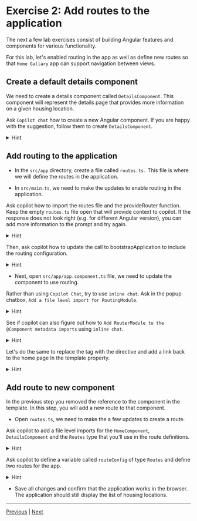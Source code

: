 # Exercise 2: Add routes to the application

The next a few lab exercises consist of building Angular features and components for various functionality.

For this lab, let's enabled routing in the app as well as define new routes so that `Home Gallary` app can support navigation between views.

## Create a default details component

We need to create a details component called `DetailsComponent`. This component will represent the details page that provides more information on a given housing location.

Ask `Copilot chat` how to create a new Angular component. If you are happy with the suggestion, follow them to create `DetailsComponent`.

<details>
  <summary>Hint</summary>

```
ng generate component details
```

</details>

## Add routing to the application

- In the `src/app` directory, create a file called `routes.ts.` This file is where we will define the routes in the application.

- In `src/main.ts`, we need to make the updates to enable routing in the application.

Ask copilot how to import the routes file and the provideRouter function. Keep the empty `routes.ts` file open that will provide context to copilot. If the response does not look right (e.g. for different Angular version), you can add more information to the prompt and try again.

<details>
  <summary>Hint</summary>

```
// Import routing details in src/main.ts
import {provideRouter} from '@angular/router';
import routeConfig from './app/routes';
```

</details>

Then, ask copilot how to update the call to bootstrapApplication to include the routing configuration.

<details>
  <summary>Hint</summary>

```
// Add router configuration in src/main.ts
bootstrapApplication(AppComponent, {
  providers: [provideProtractorTestingSupport(), provideRouter(routeConfig)],
}).catch((err) => console.error(err));
```

</details>

- Next, open `src/app/app.component.ts` file, we need to update the component to use routing.

Rather than using `Copilot Chat`, try to use `inline chat`. Ask in the popup chatbox, `Add a file level import for RoutingModule`.

<details>
  <summary>Hint</summary>

```
// Import RouterModule in src/app/app.component.ts
import {RouterModule} from '@angular/router';
```

</details>

See if copilot can also figure out how to `Add RouterModule to the @Component metadata imports` using `inline chat`.

<details>
  <summary>Hint</summary>

```
// Import RouterModule in src/app/app.component.ts
  imports: [HomeComponent, RouterModule],
```

</details>

Let's do the same to replace the <app-home></app-home> tag with the <router-outlet> directive and add a link back to the home page In the template property.

<details>
  <summary>Hint</summary>

```
// Add router-outlet in src/app/app.component.ts
<main>
      <a [routerLink]="['/']">
        <header class="brand-name">
          <img class="brand-logo" src="/assets/logo.svg" alt="logo" aria-hidden="true" />
        </header>
      </a>
      <section class="content">
        <router-outlet></router-outlet>
      </section>
    </main>
  `,
```

</details>

## Add route to new component

In the previous step you removed the reference to the <app-home> component in the template. In this step, you will add a new route to that component.

- Open `routes.ts`, we need to make the a few updates to create a route.

Ask copilot to add a file level imports for the `HomeComponent`, `DetailsComponent` and the `Routes` type that you'll use in the route definitions.

<details>
  <summary>Hint</summary>

```
// Import components and Routes
import {Routes} from '@angular/router';
import {HomeComponent} from './home/home.component';
import {DetailsComponent} from './details/details.component';
```

</details>

Ask copilot to define a variable called `routeConfig` of type `Routes` and define two routes for the app.

<details>
  <summary>Hint</summary>

```
// Add routes to the app
const routeConfig: Routes = [
  {
    path: '',
    component: HomeComponent,
    title: 'Home page',
  },
  {
    path: 'details/:id',
    component: DetailsComponent,
    title: 'Home details',
  },
];
export default routeConfig;
```

</details>

- Save all changes and confirm that the application works in the browser. The application should still display the list of housing locations.

---

[Previous](./exercise-1.md) | [Next](./exercise-3.md)
